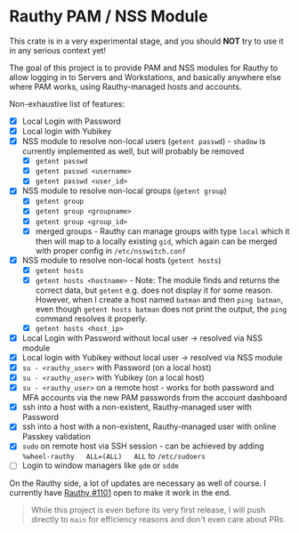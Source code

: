 # Rauthy PAM / NSS Module

This crate is in a very experimental stage, and you should **NOT** try to use it in any serious context yet!

The goal of this project is to provide PAM and NSS modules for Rauthy to allow logging in to Servers and Workstations,
and basically anywhere else where PAM works, using Rauthy-managed hosts and accounts.

Non-exhaustive list of features:

- [x] Local Login with Password
- [x] Local login with Yubikey
- [x] NSS module to resolve non-local users (`getent passwd`) - `shadow` is currently implemented as well, but will
  probably be removed
    - [x] `getent passwd`
    - [x] `getent passwd <username>`
    - [x] `getent passwd <user_id>`
- [x] NSS module to resolve non-local groups (`getent group`)
    - [x] `getent group`
    - [x] `getent group <groupname>`
    - [x] `getent group <group_id>`
    - [x] merged groups - Rauthy can manage groups with type `local` which it then will map to a locally
      existing `gid`, which again can be merged with proper config in `/etc/nsswitch.conf`
- [x] NSS module to resolve non-local hosts (`getent hosts`)
    - [x] `getent hosts`
    - [x] `getent hosts <hostname>` - Note: The module finds and returns the correct data, but `getent` e.g. does not
      display it for some reason. However, when I create a host named `batman` and then `ping batman`, even though
      `getent hosts batman` does not print the output, the `ping` command resolves it properly.
    - [x] `getent hosts <host_ip>`
- [x] Local Login with Password without local user -> resolved via NSS module
- [x] Local login with Yubikey without local user -> resolved via NSS module
- [x] `su - <rauthy_user>` with Password (on a local host)
- [x] `su - <rauthy_user>` with Yubikey (on a local host)
- [x] `su - <rauthy_user>` on a remote host - works for both password and MFA accounts via the
  new PAM passwords from the account dashboard
- [x] ssh into a host with a non-existent, Rauthy-managed user with Password
- [x] ssh into a host with a non-existent, Rauthy-managed user with online Passkey validation
- [x] `sudo` on remote host via SSH session - can be achieved by adding `%wheel-rauthy   ALL=(ALL)   ALL`
  to `/etc/sudoers`
- [ ] Login to window managers like `gdm` or `sddm`

On the Rauthy side, a lot of updates are necessary as well of course. I currently
have [Rauthy #1101](https://github.com/sebadob/rauthy/pull/1101) open to make it work in the end.

> While this project is even before its very first release, I will push directly to `main` for efficiency reasons and
> don't even care about PRs.
